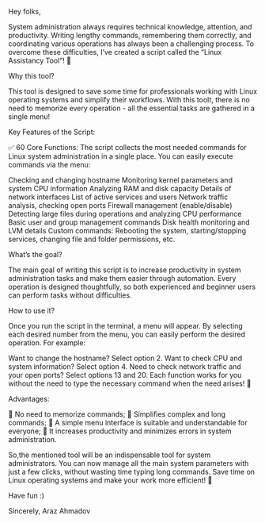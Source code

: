 Hey folks,

System administration always requires technical knowledge, attention, and productivity. Writing lengthy commands, remembering them correctly, and coordinating various operations has always been a challenging process. To overcome these difficulties, I’ve created a script called the “Linux Assistancy Tool”! 🎉

Why this tool? 

This tool is designed to save some time for professionals working with Linux operating systems and simplify their workflows. With this toolt, there is no need to memorize every operation - all the essential tasks are gathered in a single menu!

Key Features of the Script: 

✅ 60 Core Functions: The script collects the most needed commands for Linux system administration in a single place. You can easily execute commands via the menu:

Checking and changing hostname
Monitoring kernel parameters and system CPU information
Analyzing RAM and disk capacity
Details of network interfaces
List of active services and users
Network traffic analysis, checking open ports
Firewall management (enable/disable)
Detecting large files during operations and analyzing CPU performance
Basic user and group management commands
Disk health monitoring and LVM details
Custom commands: Rebooting the system, starting/stopping services, changing file and folder permissions, etc.

What’s the goal? 

The main goal of writing this script is to increase productivity in system administration tasks and make them easier through automation. Every operation is designed thoughtfully, so both experienced and beginner users can perform tasks without difficulties.

How to use it? 

Once you run the script in the terminal, a menu will appear. By selecting each desired number from the menu, you can easily perform the desired operation. For example:

Want to change the hostname? Select option 2.
Want to check CPU and system information? Select option 4.
Need to check network traffic and your open ports? Select options 13 and 20.
Each function works for you without the need to type the necessary command when the need arises! 🎯

Advantages: 

🔹 No need to memorize commands;
🔹 Simplifies complex and long commands;
🔹 A simple menu interface is suitable and understandable for everyone;
🔹 It increases productivity and minimizes errors in system administration.

So,the mentioned tool will be an indispensable tool for system administrators. You can now manage all the main system parameters with just a few clicks, without wasting time typing long commands. Save time on Linux operating systems and make your work more efficient! 🚀

Have fun :) 

Sincerely,
Araz Ahmadov
